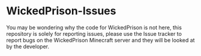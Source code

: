 # WickedPrison-Issues
You may be wondering why the code for WickedPrison is not here, this repository is solely for reporting issues, please use the Issue tracker to report bugs on the WickedPrison Minecraft server and they will be looked at by the developer.
